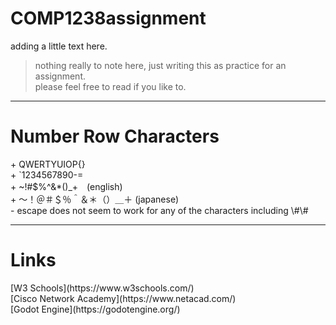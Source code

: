 # COMP1238assignment
adding a little text here. 
<br>
>nothing really to note here, just writing this as practice for an assignment. <br>
>please feel free to read if you like to.
<hr>
<h1>Number Row Characters</h1>
+ QWERTYUIOP{} <br>
+ `1234567890-= <br>
+ ~!#$%^&*()_+　(english) <br>
+ ～！＠＃＄％＾＆＊（）＿＋ (japanese) <br>
- escape does not seem to work for any of the characters including \#\#
<hr>
<h1>Links</h1>
[W3 Schools](https://www.w3schools.com/) <br>
[Cisco Network Academy](https://www.netacad.com/) <br>
[Godot Engine](https://godotengine.org/)
